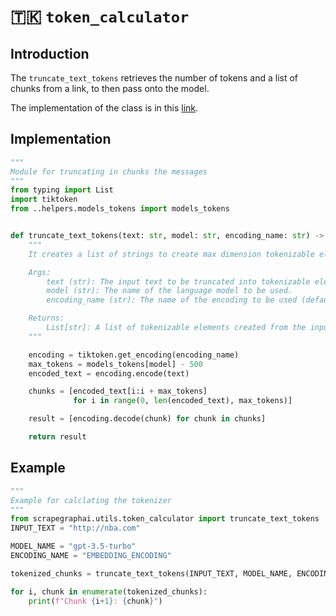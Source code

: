 # 🇹🇰 `token_calculator` 

## Introduction
The `truncate_text_tokens` retrieves the number of tokens and a list of chunks from a link, to then pass onto the model.

The implementation of the class is in this [link](https://github.com/VinciGit00/Scrapegraph-ai/blob/main/scrapegraphai/utils/token_calculator.py).

## Implementation
```python
""" 
Module for truncating in chunks the messages
"""
from typing import List
import tiktoken
from ..helpers.models_tokens import models_tokens


def truncate_text_tokens(text: str, model: str, encoding_name: str) -> List[str]:
    """
    It creates a list of strings to create max dimension tokenizable elements

    Args:
        text (str): The input text to be truncated into tokenizable elements.
        model (str): The name of the language model to be used.
        encoding_name (str): The name of the encoding to be used (default: EMBEDDING_ENCODING).

    Returns:
        List[str]: A list of tokenizable elements created from the input text.
    """

    encoding = tiktoken.get_encoding(encoding_name)
    max_tokens = models_tokens[model] - 500
    encoded_text = encoding.encode(text)

    chunks = [encoded_text[i:i + max_tokens]
              for i in range(0, len(encoded_text), max_tokens)]

    result = [encoding.decode(chunk) for chunk in chunks]

    return result
```
## Example
```python
"""
Example for calclating the tokenizer
"""
from scrapegraphai.utils.token_calculator import truncate_text_tokens
INPUT_TEXT = "http://nba.com"

MODEL_NAME = "gpt-3.5-turbo"
ENCODING_NAME = "EMBEDDING_ENCODING"

tokenized_chunks = truncate_text_tokens(INPUT_TEXT, MODEL_NAME, ENCODING_NAME)

for i, chunk in enumerate(tokenized_chunks):
    print(f"Chunk {i+1}: {chunk}")
```


